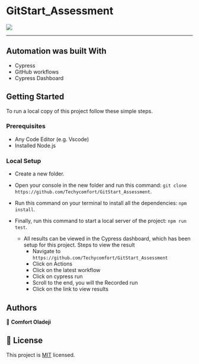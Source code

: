 # GitStart_Assessment
![](https://developers.gitstart.com/)


---

## Automation was built With
- Cypress
- GitHub workflows
- Cypress Dashboard


## Getting Started

To run a local copy of this project follow these simple steps.

### Prerequisites

- Any Code Editor (e.g. Vscode)
- Installed Node.js

### Local Setup

- Create a new folder.
- Open your console in the new folder and run this command: 
`git clone https://github.com/Techycomfort/GitStart_Assessment`.
- Run this command on your terminal to install all the dependencies: `npm install`.
- Finally, run this command to start a local server of the project: `npm run test`.


   - All results can be viewed in the Cypress dashboard, which has been setup for this project. Steps to view the result
      - Navigate to `https://github.com/Techycomfort/GitStart_Assessment`
      - Click on Actions
      - Click on the latest workflow
      - Click on cypress run
      - Scroll to the end, you will the Recorded run 
      - Click on the link to view results



## Authors

👤 **Comfort Oladeji**


## 📝 License

This project is [MIT](./LICENSE) licensed.
